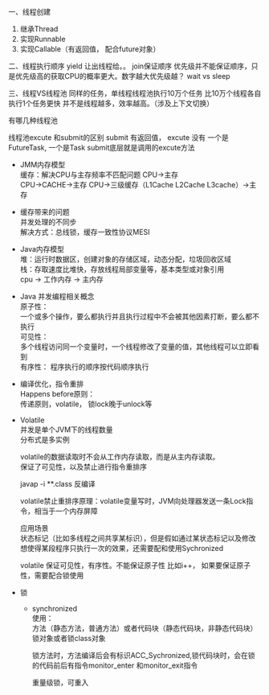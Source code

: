 一、线程创建
1. 继承Thread
2. 实现Runnable
3. 实现Callable（有返回值， 配合future对象）

二、线程执行顺序
yield 让出线程给。。
join保证顺序
优先级并不能保证顺序，只是优先级高的获取CPU的概率更大。数字越大优先级越？
wait vs sleep


三、线程VS线程池
同样的任务，单线程线程池执行10万个任务 比10万个线程各自执行1个任务更快
并不是线程越多，效率越高。（涉及上下文切换）
 
有哪几种线程池


线程池excute 和submit的区别
submit 有返回值， excute 没有
一个是FutureTask, 一个是Task
submit底层就是调用的excute方法

* JMM内存模型  
缓存：解决CPU与主存频率不匹配问题
CPU->主存     
CPU->CACHE->主存
CPU->三级缓存（L1Cache L2Cache  L3cache）->主存

* 缓存带来的问题  
并发处理的不同步  
解决方式：总线锁，缓存一致性协议MESI

* Java内存模型  
堆：运行时数据区，创建对象的存储区域，动态分配，垃圾回收区域  
栈：存取速度比堆快，存放线程局部变量等，基本类型或对象引用  
cpu -> 工作内存  -> 主内存  

* Java 并发编程相关概念  
原子性：  
一个或多个操作，要么都执行并且执行过程中不会被其他因素打断，要么都不执行  
可见性：  
多个线程访问同一个变量时，一个线程修改了变量的值，其他线程可以立即看到  
有序性：
程序执行的顺序按代码顺序执行 


* 编译优化，指令重排  
Happens before原则：   
传递原则，volatile， 锁lock晚于unlock等
  
* Volatile   
并发是单个JVM下的线程数量  
分布式是多实例  

  volatile的数据读取时不会从工作内存读取，而是从主内存读取。  
  保证了可见性，以及禁止进行指令重排序
  
  javap -i **.class 反编译
   
  volatile禁止重排序原理：volatile变量写时，JVM向处理器发送一条Lock指令，相当于一个内存屏障
  
  应用场景  
  状态标记（比如多线程之间共享某标识），但是假如通过某状态标记以及修改想使得某段程序只执行一次的效果，还需要配和使用Sychronized

  volatile 保证可见性，有序性。不能保证原子性  比如i++， 如果要保证原子性，需要配合锁使用
  
* 锁  
  * synchronized  
   使用：  
   方法（静态方法，普通方法）或者代码块（静态代码块，非静态代码块）  
     锁对象或者锁class对象   
     
     锁方法时，方法编译后会有标识ACC_Sychronized,锁代码块时，会在锁的代码前后有指令monitor_enter 和monitor_exit指令  
       
      重量级锁，可重入
      
      
     
  
  
  
